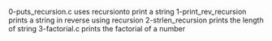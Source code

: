 0-puts_recursion.c uses recursionto print a string
1-print_rev_recursion prints a string in reverse using recursion
2-strlen_recursion prints the length of string
3-factorial.c prints the factorial of a number
